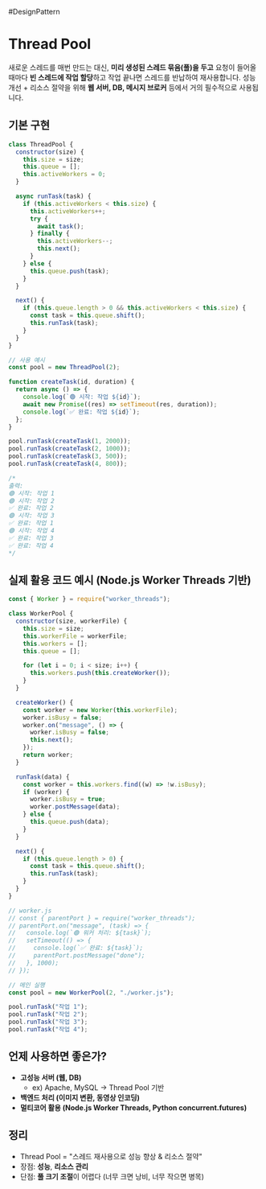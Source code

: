 #DesignPattern 

# Thread Pool

새로운 스레드를 매번 만드는 대신, **미리 생성된 스레드 묶음(풀)을 두고** 요청이 들어올 때마다 **빈 스레드에 작업 할당**하고 작업 끝나면 스레드를 반납하여 재사용합니다.
성능 개선 + 리소스 절약을 위해 **웹 서버, DB, 메시지 브로커** 등에서 거의 필수적으로 사용됩니다.

## 기본 구현

```js
class ThreadPool {
  constructor(size) {
    this.size = size;
    this.queue = [];
    this.activeWorkers = 0;
  }

  async runTask(task) {
    if (this.activeWorkers < this.size) {
      this.activeWorkers++;
      try {
        await task();
      } finally {
        this.activeWorkers--;
        this.next();
      }
    } else {
      this.queue.push(task);
    }
  }

  next() {
    if (this.queue.length > 0 && this.activeWorkers < this.size) {
      const task = this.queue.shift();
      this.runTask(task);
    }
  }
}

// 사용 예시
const pool = new ThreadPool(2);

function createTask(id, duration) {
  return async () => {
    console.log(`🟢 시작: 작업 ${id}`);
    await new Promise((res) => setTimeout(res, duration));
    console.log(`✅ 완료: 작업 ${id}`);
  };
}

pool.runTask(createTask(1, 2000));
pool.runTask(createTask(2, 1000));
pool.runTask(createTask(3, 500));
pool.runTask(createTask(4, 800));

/*
출력: 
🟢 시작: 작업 1
🟢 시작: 작업 2
✅ 완료: 작업 2
🟢 시작: 작업 3
✅ 완료: 작업 1
🟢 시작: 작업 4
✅ 완료: 작업 3
✅ 완료: 작업 4
*/
```

## 실제 활용 코드 예시 (Node.js Worker Threads 기반)

```js
const { Worker } = require("worker_threads");

class WorkerPool {
  constructor(size, workerFile) {
    this.size = size;
    this.workerFile = workerFile;
    this.workers = [];
    this.queue = [];

    for (let i = 0; i < size; i++) {
      this.workers.push(this.createWorker());
    }
  }

  createWorker() {
    const worker = new Worker(this.workerFile);
    worker.isBusy = false;
    worker.on("message", () => {
      worker.isBusy = false;
      this.next();
    });
    return worker;
  }

  runTask(data) {
    const worker = this.workers.find((w) => !w.isBusy);
    if (worker) {
      worker.isBusy = true;
      worker.postMessage(data);
    } else {
      this.queue.push(data);
    }
  }

  next() {
    if (this.queue.length > 0) {
      const task = this.queue.shift();
      this.runTask(task);
    }
  }
}

// worker.js
// const { parentPort } = require("worker_threads");
// parentPort.on("message", (task) => {
//   console.log(`🟢 워커 처리: ${task}`);
//   setTimeout(() => {
//     console.log(`✅ 완료: ${task}`);
//     parentPort.postMessage("done");
//   }, 1000);
// });

// 메인 실행
const pool = new WorkerPool(2, "./worker.js");

pool.runTask("작업 1");
pool.runTask("작업 2");
pool.runTask("작업 3");
pool.runTask("작업 4");
```

## 언제 사용하면 좋은가?

- **고성능 서버 (웹, DB)**
    - ex) Apache, MySQL → Thread Pool 기반
- **백엔드 처리 (이미지 변환, 동영상 인코딩)**
- **멀티코어 활용 (Node.js Worker Threads, Python concurrent.futures)**

## 정리

- Thread Pool = "스레드 재사용으로 성능 향상 & 리소스 절약"
- 장점: **성능**, **리소스 관리**
- 단점: **풀 크기 조절**이 어렵다 (너무 크면 낭비, 너무 작으면 병목)

